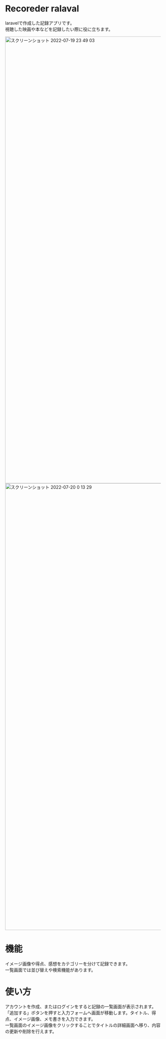 # Recoreder ralaval

laravelで作成した記録アプリです。<br>
視聴した映画や本などを記録したい際に役に立ちます。

<img width="1440" alt="スクリーンショット 2022-07-19 23 49 03" src="https://user-images.githubusercontent.com/96071960/179786185-51b10160-5da1-41ed-aa4c-623942b1aafc.png">
<img width="1440" alt="スクリーンショット 2022-07-20 0 13 29" src="https://user-images.githubusercontent.com/96071960/179786004-89e45fbe-9514-422d-8b01-fb9e4fa571c0.png">

# 機能

イメージ画像や得点、感想をカテゴリーを分けて記録できます。<br>
一覧画面では並び替えや検索機能があります。

# 使い方

アカウントを作成、またはログインをすると記録の一覧画面が表示されます。<br>
「追加する」ボタンを押すと入力フォームへ画面が移動します。タイトル、得点、イメージ画像、メモ書きを入力できます。<br>
一覧画面のイメージ画像をクリックすることでタイトルの詳細画面へ移り、内容の更新や削除を行えます。
